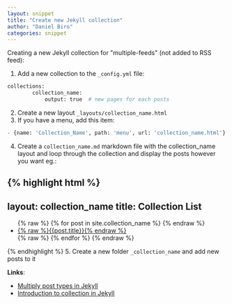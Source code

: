 ```yaml
---
layout: snippet
title: "Create new Jekyll collection"
author: "Daniel Biro"
categories: snippet
---
```


Creating a new Jekyll collection for "multiple-feeds" (not added to RSS feed):
1. Add a new collection to the `_config.yml` file: 
``` python
collections:
        collection_name:
            output: true  # new pages for each posts
```
2. Create a new layout `_layouts/collection_name.html`
3. If you have a menu, add this item:
``` python
- {name: 'Collection_Name', path: 'menu', url: 'collection_name.html'}
```
4. Create a `collection_name.md` markdown file with the collection_name layout and loop through the collection and display the posts however you want eg.:
<!-- I had to put everything liquid related to "raw" tags -->
{% highlight html %}
---
layout: collection_name
title: Collection List
---
<ul class="posts">
{% raw %} {% for post in site.collection_name %} {% endraw %}
    <li itemscope>
    <a href="{% raw %}{{site.github.url}}{{post.url}}{% endraw %}">{% raw %}{{post.title}}{% endraw %}</a>
    </li>
{% raw %} {% endfor %} {% endraw %}
</ul>

{% endhighlight %}
5. Create a new folder `_collection_name` and add new posts to it

**Links**:
- [Multiply post types in Jekyll](https://www.csrhymes.com/development/2017/10/27/multiple-post-types-in-jekyll.html)
- [Introduction to collection in Jekyll](https://www.digitalocean.com/community/tutorials/jekyll-collections)